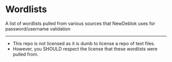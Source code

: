 # Wordlists
A list of wordlists pulled from various sources that NewDeblok uses for password/username validation

---
* This repo is not licensed as it is dumb to license a repo of text files.
* However, you SHOULD respect the license that these wordlists were pulled from.
